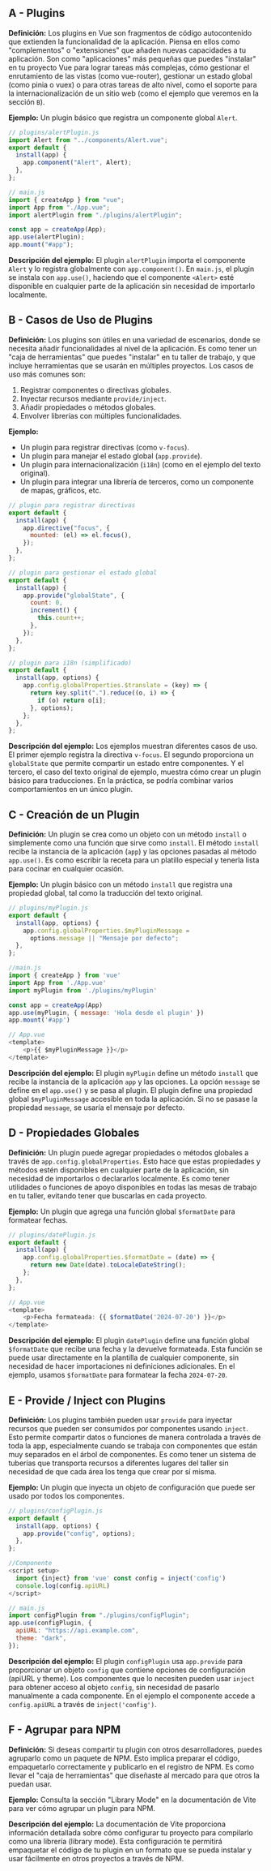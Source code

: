 ## A - Plugins

**Definición:** Los plugins en Vue son fragmentos de código autocontenido que extienden la funcionalidad de la aplicación. Piensa en ellos como "complementos" o "extensiones" que añaden nuevas capacidades a tu aplicación. Son como "aplicaciones" más pequeñas que puedes "instalar" en tu proyecto Vue para lograr tareas más complejas, cómo gestionar el enrutamiento de las vistas (como vue-router), gestionar un estado global (como pinia o vuex) o para otras tareas de alto nivel, como el soporte para la internacionalización de un sitio web (como el ejemplo que veremos en la sección `B`).

**Ejemplo:** Un plugin básico que registra un componente global `Alert`.

```js
// plugins/alertPlugin.js
import Alert from "../components/Alert.vue";
export default {
  install(app) {
    app.component("Alert", Alert);
  },
};
```

```js
// main.js
import { createApp } from "vue";
import App from "./App.vue";
import alertPlugin from "./plugins/alertPlugin";

const app = createApp(App);
app.use(alertPlugin);
app.mount("#app");
```

**Descripción del ejemplo:** El plugin `alertPlugin` importa el componente `Alert` y lo registra globalmente con `app.component()`. En `main.js`, el plugin se instala con `app.use()`, haciendo que el componente `<Alert>` esté disponible en cualquier parte de la aplicación sin necesidad de importarlo localmente.

## B - Casos de Uso de Plugins

**Definición:** Los plugins son útiles en una variedad de escenarios, donde se necesita añadir funcionalidades al nivel de la aplicación. Es como tener un "caja de herramientas" que puedes "instalar" en tu taller de trabajo, y que incluye herramientas que se usarán en múltiples proyectos. Los casos de uso más comunes son:

1. Registrar componentes o directivas globales.
2. Inyectar recursos mediante `provide/inject`.
3. Añadir propiedades o métodos globales.
4. Envolver librerías con múltiples funcionalidades.

**Ejemplo:**

- Un plugin para registrar directivas (como `v-focus`).
- Un plugin para manejar el estado global (`app.provide`).
- Un plugin para internacionalización (`i18n`) (como en el ejemplo del texto original).
- Un plugin para integrar una librería de terceros, como un componente de mapas, gráficos, etc.

```js
// plugin para registrar directivas
export default {
  install(app) {
    app.directive("focus", {
      mounted: (el) => el.focus(),
    });
  },
};
```

```js
// plugin para gestionar el estado global
export default {
  install(app) {
    app.provide("globalState", {
      count: 0,
      increment() {
        this.count++;
      },
    });
  },
};
```

```js
// plugin para i18n (simplificado)
export default {
  install(app, options) {
    app.config.globalProperties.$translate = (key) => {
      return key.split(".").reduce((o, i) => {
        if (o) return o[i];
      }, options);
    };
  },
};
```

**Descripción del ejemplo:** Los ejemplos muestran diferentes casos de uso. El primer ejemplo registra la directiva `v-focus`. El segundo proporciona un `globalState` que permite compartir un estado entre componentes. Y el tercero, el caso del texto original de ejemplo, muestra cómo crear un plugin básico para traducciones. En la práctica, se podría combinar varios comportamientos en un único plugin.

## C - Creación de un Plugin

**Definición:** Un plugin se crea como un objeto con un método `install` o simplemente como una función que sirve como `install`. El método `install` recibe la instancia de la aplicación (`app`) y las opciones pasadas al método `app.use()`. Es como escribir la receta para un platillo especial y tenerla lista para cocinar en cualquier ocasión.

**Ejemplo:** Un plugin básico con un método `install` que registra una propiedad global, tal como la traducción del texto original.

```js
// plugins/myPlugin.js
export default {
  install(app, options) {
    app.config.globalProperties.$myPluginMessage =
      options.message || "Mensaje por defecto";
  },
};
```

```js
//main.js
import { createApp } from 'vue'
import App from './App.vue'
import myPlugin from './plugins/myPlugin'

const app = createApp(App)
app.use(myPlugin, { message: 'Hola desde el plugin' })
app.mount('#app')

// App.vue
<template>
    <p>{{ $myPluginMessage }}</p>
</template>
```

**Descripción del ejemplo:** El plugin `myPlugin` define un método `install` que recibe la instancia de la aplicación `app` y las opciones. La opción `message` se define en el `app.use()` y se pasa al plugin. El plugin define una propiedad global `$myPluginMessage` accesible en toda la aplicación. Si no se pasase la propiedad `message`, se usaría el mensaje por defecto.

## D - Propiedades Globales

**Definición:** Un plugin puede agregar propiedades o métodos globales a través de `app.config.globalProperties`. Esto hace que estas propiedades y métodos estén disponibles en cualquier parte de la aplicación, sin necesidad de importarlos o declararlos localmente. Es como tener utilidades o funciones de apoyo disponibles en todas las mesas de trabajo en tu taller, evitando tener que buscarlas en cada proyecto.

**Ejemplo:** Un plugin que agrega una función global `$formatDate` para formatear fechas.

```js
// plugins/datePlugin.js
export default {
  install(app) {
    app.config.globalProperties.$formatDate = (date) => {
      return new Date(date).toLocaleDateString();
    };
  },
};
```

```js
// App.vue
<template>
    <p>Fecha formateada: {{ $formatDate('2024-07-20') }}</p>
</template>
```

**Descripción del ejemplo:** El plugin `datePlugin` define una función global `$formatDate` que recibe una fecha y la devuelve formateada. Esta función se puede usar directamente en la plantilla de cualquier componente, sin necesidad de hacer importaciones ni definiciones adicionales. En el ejemplo, usamos `$formatDate` para formatear la fecha `2024-07-20`.

## E - Provide / Inject con Plugins

**Definición:** Los plugins también pueden usar `provide` para inyectar recursos que pueden ser consumidos por componentes usando `inject`. Esto permite compartir datos o funciones de manera controlada a través de toda la app, especialmente cuando se trabaja con componentes que están muy separados en el árbol de componentes. Es como tener un sistema de tuberías que transporta recursos a diferentes lugares del taller sin necesidad de que cada área los tenga que crear por sí misma.

**Ejemplo:** Un plugin que inyecta un objeto de configuración que puede ser usado por todos los componentes.

```js
// plugins/configPlugin.js
export default {
  install(app, options) {
    app.provide("config", options);
  },
};
```

```js
//Componente
<script setup>
  import {inject} from 'vue' const config = inject('config')
  console.log(config.apiURL)
</script>
```

```js
// main.js
import configPlugin from "./plugins/configPlugin";
app.use(configPlugin, {
  apiURL: "https://api.example.com",
  theme: "dark",
});
```

**Descripción del ejemplo:** El plugin `configPlugin` usa `app.provide` para proporcionar un objeto `config` que contiene opciones de configuración (apiURL y theme). Los componentes que lo necesiten pueden usar `inject` para obtener acceso al objeto `config`, sin necesidad de pasarlo manualmente a cada componente. En el ejemplo el componente accede a `config.apiURL` a través de `inject('config')`.

## F - Agrupar para NPM

**Definición:** Si deseas compartir tu plugin con otros desarrolladores, puedes agruparlo como un paquete de NPM. Esto implica preparar el código, empaquetarlo correctamente y publicarlo en el registro de NPM. Es como llevar el "caja de herramientas" que diseñaste al mercado para que otros la puedan usar.

**Ejemplo:** Consulta la sección "Library Mode" en la documentación de Vite para ver cómo agrupar un plugin para NPM.

**Descripción del ejemplo:** La documentación de Vite proporciona información detallada sobre cómo configurar tu proyecto para compilarlo como una librería (library mode). Esta configuración te permitirá empaquetar el código de tu plugin en un formato que se pueda instalar y usar fácilmente en otros proyectos a través de NPM.
